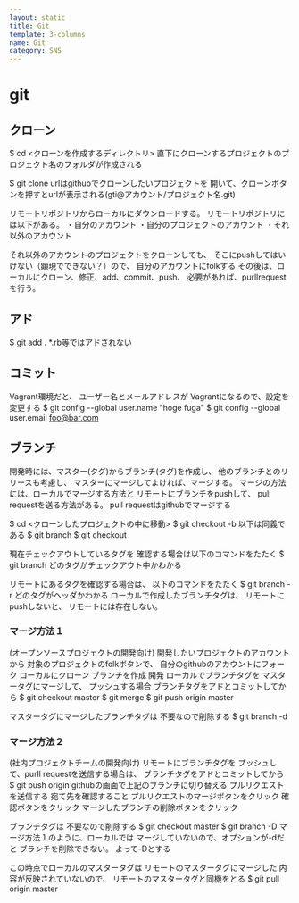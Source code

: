 ```yaml
---
layout: static
title: Git
template: 3-columns
name: Git
category: SNS
---
```


# git

## クローン

$ cd <クローンを作成するディレクトリ>
直下にクローンするプロジェクトのプロジェクト名のフォルダが作成される

$ git clone <url>
urlはgithubでクローンしたいプロジェクトを
開いて、クローンボタンを押すとurlが表示される(gti@アカウント/プロジェクト名.git)

リモートリポジトリからローカルにダウンロードする。
リモートリポジトリには以下がある。
・自分のアカウント
・自分のプロジェクトのアカウント
・それ以外のアカウント

それ以外のアカウントのプロジェクトをクローンしても、
そこにpushしてはいけない（顕現でできない？）ので、
自分のアカウントにfolkする
その後は、ローカルにクローン、修正、add、commit、push、
必要があれば、purllrequestを行う。



## アド
$ git add .
*.rb等ではアドされない



## コミット
Vagrant環境だと、
ユーザー名とメールアドレスが
Vagrantになるので、設定を変更する
$ git config --global user.name "hoge fuga"
$ git config --global user.email foo@bar.com


## ブランチ
開発時には、マスター(タグ)からブランチ(タグ)を作成し、
他のブランチとのリリースも考慮し、
マスターにマージしてよければ、マージする。
マージの方法には、ローカルでマージする方法と
リモートにブランチをpushして、
pull requestを送る方法がある。
pull requestはgithubでマージする

$ cd <クローンしたプロジェクトの中に移動>
$ git checkout -b <branch-name>
以下は同義である
$ git branch <branch-name>
$ git checkout <branch-name>

現在チェックアウトしているタグを
確認する場合は以下のコマンドをたたく
$ git branch
どのタグがチェックアウト中かわかる

リモートにあるタグを確認する場合は、
以下のコマンドをたたく
$ git branch -r
どのタグがヘッダかわかる
ローカルで作成したブランチタグは、
リモートにpushしないと、
リモートには存在しない。

### マージ方法１
(オープンソースプロジェクトの開発向け)
開発したいプロジェクトのアカウントから
対象のプロジェクトのfolkボタンで、
自分のgithubのアカウントにフォーク
ローカルにクローン
ブランチを作成
開発
ローカルでブランチタグを
マスタータグにマージして、
プッシュする場合
ブランチタグをアドとコミットしてから
$ git checkout master
$ git merge <branchname>
$ git push origin master

マスタータグにマージしたブランチタグは
不要なので削除する
$ git branch -d <branchname>

### マージ方法２
(社内プロジェクトチームの開発向け)
リモートにブランチタグを
プッシュして、purll requestを送信する場合は、
ブランチタグをアドとコミットしてから
$ git push origin <branchname>
githubの画面で上記のブランチに切り替える
プルリクエストを送信する
宛て先を確認すること
プルリクエストのマージボタンをクリック
確認ボタンをクリック
マージしたブランチの削除ボタンをクリック

ブランチタグは
不要なので削除する
$ git checkout master
$ git branch -D <branchname>
マージ方法１のように、ローカルでは
マージしていないので、オプションが-dだと
ブランチを削除できない。
よって-Dとする

この時点でローカルのマスタータグは
リモートのマスタータグにマージした
内容が反映されていないので、
リモートのマスタータグと同機をとる
$ git pull origin master
